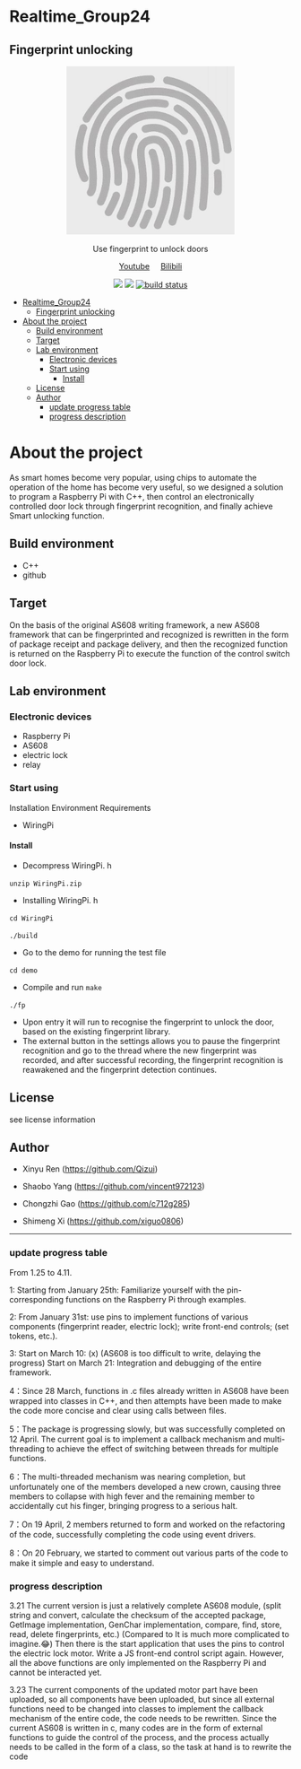 # Realtime_Group24

## Fingerprint unlocking


<p align="center">
    <a href = "https://github.com/xiguo0806/Realtime_Group24/blob/main/figure/fingerlogo.jpeg">
        <img src="figure/fingerlogo.jpeg" alt="Logo" height="300">
    </a>
    <p align="center">Use fingerprint to unlock doors</p>
</p>

<p align="center">
    <a href="https://youtu.be/Vcys27fCmiU">Youtube</a>
    &nbsp;
    &nbsp;
    <a href="https://www.bilibili.com/video/BV1wF411u73p/">Bilibili</a>
</p>



<p align="center">
    <a href="https://github.com/xiguo0806/Realtime_Group24/issues" alt="Issues">
        <img src="https://img.shields.io/github/issues/xiguo0806/Realtime_Group24.svg" /></a>
    <a href="https://github.com/xiguo0806/Realtime_Group24/blob/main/LICENSE" alt="License">
        <img src="https://img.shields.io/github/license/xiguo0806/Realtime_Group24.svg" /></a>
    <a href="https://github.com/xiguo0806/Realtime_Group24/releases" alt="Tag">
        <img src="https://img.shields.io/github/v/release/xiguo0806/Realtime_Group24.svg?color=blue&include_prereleases" alt="build status"></a>
</p>

- [Realtime_Group24](#realtime_group24)
  - [Fingerprint unlocking](#fingerprint-unlocking)
- [About the project](#about-the-project)
  - [Build environment](#build-environment)
  - [Target](#target)
  - [Lab environment](#lab-environment)
    - [Electronic devices](#electronic-devices)
    - [Start using](#start-using)
      - [Install](#install)
  - [License](#license)
  - [Author](#author)
    - [update progress table](#update-progress-table)
    - [progress description](#progress-description)

# About the project
As smart homes become very popular, using chips to automate the operation of the home has become very useful, so we designed a solution to program a Raspberry Pi with C++, then control an electronically controlled door lock through fingerprint recognition, and finally achieve Smart unlocking function.

## Build environment
+ C++
+ github

## Target
On the basis of the original AS608 writing framework, a new AS608 framework that can be fingerprinted and recognized is rewritten in the form of package receipt and package delivery, and then the recognized function is returned on the Raspberry Pi to execute the function of the control switch door lock.

## Lab environment
### Electronic devices
+ Raspberry Pi
+ AS608 
+ electric lock
+ relay



### Start using
Installation Environment Requirements
+ WiringPi

#### Install
+ Decompress WiringPi. h

```unzip WiringPi.zip```

+ Installing WiringPi. h

```cd WiringPi```

```./build```
+ Go to the demo for running the test file

```cd demo```

+ Compile and run
```make```

```./fp```
+ Upon entry it will run to recognise the fingerprint to unlock the door, based on the existing fingerprint library.
+ The external button in the settings allows you to pause the fingerprint recognition and go to the thread where the new fingerprint was recorded, and after successful recording, the fingerprint recognition is reawakened and the fingerprint detection continues.
## License
see license information

## Author
+ Xinyu Ren (https://github.com/Qizui)

+ Shaobo Yang (https://github.com/vincent972123)

+ Chongzhi Gao (https://github.com/c712g285)

+ Shimeng Xi (https://github.com/xiguo0806)

---
### update progress table
From 1.25 to 4.11.

1: Starting from January 25th: Familiarize yourself with the pin-corresponding functions on the Raspberry Pi through examples.

2: From January 31st: use pins to implement functions of various components (fingerprint reader, electric lock); write front-end controls; (set tokens, etc.).

3: Start on March 10: (x) (AS608 is too difficult to write, delaying the progress) Start on March 21: Integration and debugging of the entire framework.

4：Since 28 March, functions in .c files already written in AS608 have been wrapped into classes in C++, and then attempts have been made to make the code more concise and clear using calls between files.

5：The package is progressing slowly, but was successfully completed on 12 April. The current goal is to implement a callback mechanism and multi-threading to achieve the effect of switching between threads for multiple functions.

6：The multi-threaded mechanism was nearing completion, but unfortunately one of the members developed a new crown, causing three members to collapse with high fever and the remaining member to accidentally cut his finger, bringing progress to a serious halt.

7：On 19 April, 2 members returned to form and worked on the refactoring of the code, successfully completing the code using event drivers.

8：On 20 February, we started to comment out various parts of the code to make it simple and easy to understand.

### progress description
3.21 The current version is just a relatively complete AS608 module, (split string and convert, calculate the checksum of the accepted package, GetImage implementation, GenChar implementation, compare, find, store, read, delete fingerprints, etc.) (Compared to It is much more complicated to imagine.😂) Then there is the start application that uses the pins to control the electric lock motor. Write a JS front-end control script again.
However, all the above functions are only implemented on the Raspberry Pi and cannot be interacted yet.

3.23 The current components of the updated motor part have been uploaded, so all components have been uploaded, but since all external functions need to be changed into classes to implement the callback mechanism of the entire code, the code needs to be rewritten.
Since the current AS608 is written in c, many codes are in the form of external functions to guide the control of the process, and the process actually needs to be called in the form of a class, so the task at hand is to rewrite the code
